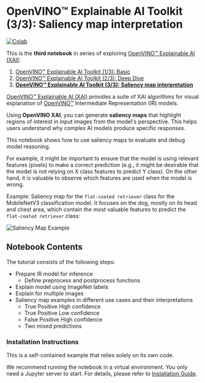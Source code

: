 # OpenVINO™ Explainable AI Toolkit (3/3): Saliency map interpretation

[![Colab](https://colab.research.google.com/assets/colab-badge.svg)](https://colab.research.google.com/github/openvinotoolkit/openvino_notebooks/blob/latest/notebooks/explainable-ai-3-map-interpretation/explainable-ai-3-map-interpretation.ipynb)

This is the **third notebook** in series of exploring [OpenVINO™ Explainable AI (XAI)](https://github.com/openvinotoolkit/openvino_xai/):

1. [OpenVINO™ Explainable AI Toolkit (1/3): Basic](../explainable-ai-1-basic/README.md)
2. [OpenVINO™ Explainable AI Toolkit (2/3): Deep Dive](../explainable-ai-2-deep-dive/README.md)
3. [**OpenVINO™ Explainable AI Toolkit (3/3): Saliency map interpretation**](../explainable-ai-3-map-interpretation/README.md)

[OpenVINO™ Explainable AI (XAI)](https://github.com/openvinotoolkit/openvino_xai/) provides a suite of XAI algorithms for visual explanation of
[OpenVINO™](https://github.com/openvinotoolkit/openvino) Intermediate Representation (IR) models.

Using **OpenVINO XAI**, you can generate **saliency maps** that highlight regions of interest in input images from the model's perspective. This helps users understand why complex AI models produce specific responses.

This notebook shows how to use saliency maps to evaluate and debug model reasoning.

For example, it might be important to ensure that the model is using relevant features (pixels) to make a correct prediction (e.g., it might be desirable that the model is not relying on X class features to predict Y class). On the other hand, it is valuable to observe which features are used when the model is wrong.

Example: Saliency map for the `flat-coated retriever` class for the MobileNetV3 classification model. It focuses on the dog, mostly on its head and chest area, which contain the most valuable features to predict the `flat-coated retriever` class:

![Saliency Map Example](https://github.com/user-attachments/assets/5557d79d-2e9a-4784-aa17-fea2931a1435)

## Notebook Contents

The tutorial consists of the following steps:

- Prepare IR model for inference
  - Define preprocess and postprocess functions
- Explain model using ImageNet labels
- Explain for multiple images
- Saliency map examples in different use cases and their interpretations
  - True Positive High confidence
  - True Positive Low confidence
  - False Positive High confidence
  - Two mixed predictions

### Installation Instructions

This is a self-contained example that relies solely on its own code.

We recommend  running the notebook in a virtual environment. You only need a Jupyter server to start.
For details, please refer to [Installation Guide](../../README.md).
